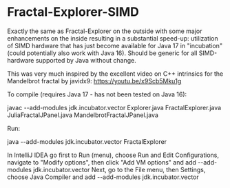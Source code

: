 # Fractal-Explorer-SIMD

Exactly the same as Fractal-Explorer on the outside with some major enhancements on the inside resulting in a substantial speed-up: utilization of SIMD hardware that has just become available for Java 17 in "incubation" (could potentially also work with Java 16). Should be generic for all SIMD-hardware supported by Java without change.

This was very much inspired by the excellent video on C++ intrinsics for the Mandelbrot fractal by javidx9: https://youtu.be/x9Scb5Mku1g

To compile (requires Java 17 - has not been tested on Java 16):

javac --add-modules jdk.incubator.vector Explorer.java FractalExplorer.java JuliaFractalJPanel.java MandelbrotFractalJPanel.java

Run:

java --add-modules jdk.incubator.vector FractalExplorer

In IntelliJ IDEA go first to Run (menu), choose Run and Edit Configurations, navigate to "Modify options", then click "Add VM options" and add --add-modules jdk.incubator.vector
Next, go to the File menu, then Settings, choose Java Compiler and add --add-modules jdk.incubator.vector
